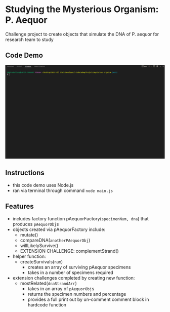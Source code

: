 # Studying the Mysterious Organism: P. Aequor
Challenge project to create objects that simulate the DNA of P. aequor for research team to study

## Code Demo
<kbd><img src="code-demo.gif" alt="mysterious organism code demo gif"></kbd>

## Instructions
* this code demo uses Node.js
* ran via terminal through command `node main.js` 

## Features
* includes factory function pAequorFactory(`specimenNum, dna`) that produces `pAequorObj`s
* objects created via pAequorFactory include:
    * mutate()
    * compareDNA(`anotherPAequorObj`)
    * willLikelySurvive()
    * EXTENSION CHALLENGE: complementStrand()
* helper function:
    * createSurvivals(`num`) 
        * creates an array of surviving pAequor specimens
        * takes in a number of specimens required
* extension challenges completed by creating new function:
    * mostRelated(`dnaStrandArr`)
        * takes in an array of `pAequorObj`s
        * returns the specimen numbers and percentage
        * provides a full print out by un-comment comment block in hardcode function